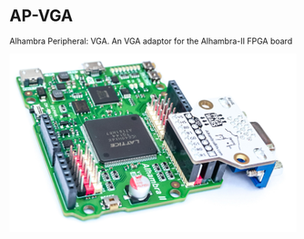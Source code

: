 # AP-VGA
Alhambra Peripheral: VGA. An VGA adaptor for the Alhambra-II FPGA board

![](https://github.com/Alhambra-bits/AP-VGA/blob/master/img/DSC06802_.jpg)
